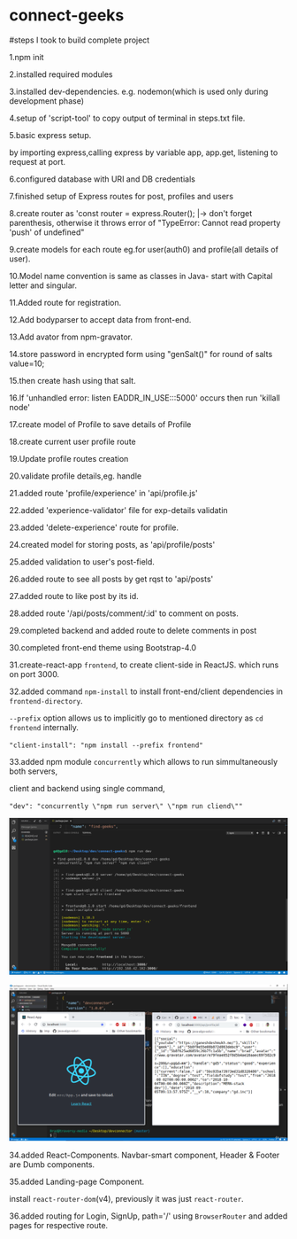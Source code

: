 # connect-geeks

#steps I took to build complete project

1.npm init

2.installed required modules

3.installed dev-dependencies. e.g. nodemon(which is used only during development phase)

4.setup of 'script-tool' to copy output of terminal in steps.txt file.

5.basic express setup.

by importing express,calling express by variable app, app.get, listening to request at port.

6.configured database with URI and DB credentials

7.finished setup of Express routes for post, profiles and users

8.create router as 'const router = express.Router();
|-> don't forget parenthesis, otherwise it throws error of "TypeError: Cannot read property 'push' of undefined"

9.create models for each route eg.for user(auth0) and profile(all details of user).

10.Model name convention is same as classes in Java- start with Capital letter and singular.

11.Added route for registration.

12.Add bodyparser to accept data from front-end.

13.Add avator from npm-gravator.

14.store password in encrypted form using "genSalt()" for round of salts value=10;

15.then create hash using that salt.

16.If 'unhandled error: listen EADDR_IN_USE:::5000' occurs then run 'killall node'

17.create model of Profile to save details of Profile

18.create current user profile route

19.Update profile routes creation

20.validate profile details,eg. handle

21.added route 'profile/experience' in 'api/profile.js'

22.added 'experience-validator' file for exp-details validatin

23.added 'delete-experience' route for profile.

24.created model for storing posts, as 'api/profile/posts'

25.added validation to user's post-field.

26.added route to see all posts by get rqst to 'api/posts'

27.added route to like post by its id.

28.added route '/api/posts/comment/:id' to comment on posts.

29.completed backend and added route to delete comments in post

30.completed front-end theme using Bootstrap-4.0

31.create-react-app `frontend`, to create client-side in ReactJS.
which runs on port 3000.

32.added command `npm-install` to install front-end/client dependencies in `frontend-directory`.

`--prefix` option allows us to implicitly go to mentioned directory as `cd frontend` internally.

`"client-install": "npm install --prefix frontend"`

33.added npm module `concurrently` which allows to run simmultaneously both servers,

client and backend using single command,

`"dev": "concurrently \"npm run server\" \"npm run cliend\""`

![Screenshot](./outputs/rundevserver.png)

![Screenshot](./outputs/twoservers.png)

34.added React-Components. Navbar-smart component, Header & Footer are Dumb components.

35.added Landing-page Component.

install `react-router-dom`(v4), previously it was just `react-router`.

36.added routing for Login, SignUp, path='/' using `BrowserRouter` and added pages for respective route.
